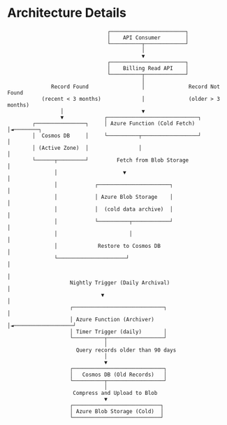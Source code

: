 # Architecture Details

                                    ┌────────────────────────┐
                                    │    API Consumer        │
                                    └──────────┬─────────────┘
                                               │
                                               ▼
                                    ┌────────────────────────┐
                                    │    Billing Read API    │
                                    └──────────┬─────────────┘
                                               │
                  Record Found                 │              Record Not Found
               (recent < 3 months)             │              (older > 3 months)
                     │                         ▼
                     ▼             ┌─────────────────────────────┐
            ┌────────────────┐     │ Azure Function (Cold Fetch) │◄────────┐
            │  Cosmos DB     │     └──────────┬──────────────────┘         │
            │ (Active Zone)  │                │                            │
            └──────┬─────────┘         Fetch from Blob Storage             │
                   │                     ▼                                 │
                   │            ┌───────────────────────┐                  │
                   │            │ Azure Blob Storage    │                  │
                   │            │  (cold data archive)  │                  │
                   │            └──────────┬────────────┘                  │
                   │                       │                               │
                   │             Restore to Cosmos DB                      │
                   └──────────────────────┘                                │
                                                                           │
                        Nightly Trigger (Daily Archival)                   │
                                  ▼                                        │
                        ┌─────────────────────────────┐                    │
                        │ Azure Function (Archiver)   │◄───────────────────┘
                        │ Timer Trigger (daily)       │
                        └──────────┬──────────────────┘
                                   │
                          Query records older than 90 days
                                   │
                                   ▼
                        ┌─────────────────────────────┐
                        │   Cosmos DB (Old Records)   │
                        └──────────┬──────────────────┘
                                   │
                         Compress and Upload to Blob
                                   ▼
                        ┌────────────────────────────┐
                        │ Azure Blob Storage (Cold)  │
                        └────────────────────────────┘


